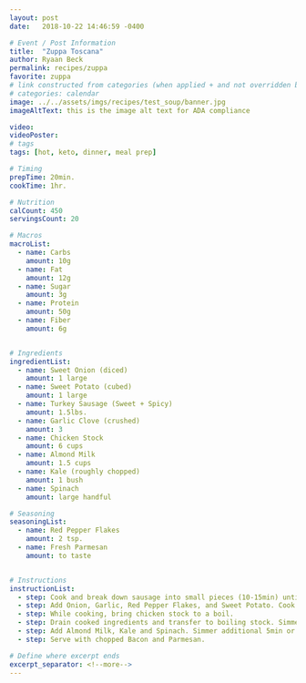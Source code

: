 ```yaml
---
layout: post
date:   2018-10-22 14:46:59 -0400

# Event / Post Information
title:  "Zuppa Toscana"
author: Ryaan Beck
permalink: recipes/zuppa
favorite: zuppa
# link constructed from categories (when applied + and not overridden by permalink)
# categories: calendar
image: ../../assets/imgs/recipes/test_soup/banner.jpg
imageAltText: this is the image alt text for ADA compliance

video:
videoPoster:
# tags
tags: [hot, keto, dinner, meal prep]

# Timing
prepTime: 20min.
cookTime: 1hr.

# Nutrition
calCount: 450
servingsCount: 20

# Macros
macroList:
  - name: Carbs
    amount: 10g
  - name: Fat
    amount: 12g
  - name: Sugar
    amount: 3g
  - name: Protein
    amount: 50g
  - name: Fiber
    amount: 6g


# Ingredients
ingredientList:
  - name: Sweet Onion (diced)
    amount: 1 large
  - name: Sweet Potato (cubed)
    amount: 1 large
  - name: Turkey Sausage (Sweet + Spicy)
    amount: 1.5lbs.
  - name: Garlic Clove (crushed)
    amount: 3
  - name: Chicken Stock
    amount: 6 cups
  - name: Almond Milk
    amount: 1.5 cups
  - name: Kale (roughly chopped)
    amount: 1 bush
  - name: Spinach
    amount: large handful

# Seasoning
seasoningList:
  - name: Red Pepper Flakes
    amount: 2 tsp.
  - name: Fresh Parmesan
    amount: to taste


# Instructions
instructionList:
  - step: Cook and break down sausage into small pieces (10-15min) until browned.
  - step: Add Onion, Garlic, Red Pepper Flakes, and Sweet Potato. Cook together (5-10min) to soften potatoes.
  - step: While cooking, bring chicken stock to a boil.
  - step: Drain cooked ingredients and transfer to boiling stock. Simmer for 15-20min. Or until potatoes are tender.
  - step: Add Almond Milk, Kale and Spinach. Simmer additional 5min or until greens have reduced in size.
  - step: Serve with chopped Bacon and Parmesan.

# Define where excerpt ends
excerpt_separator: <!--more-->
---
```

